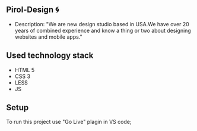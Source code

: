## Pirol-Design 🌀
* Description: "We are new design studio based in USA.We have over 20 years of combined experience and know a thing or two about designing websites and mobile apps."

## Used technology stack

* HTML 5
* CSS 3
* LESS
* JS 

## Setup
To run this project use "Go Live" plagin in VS code;
